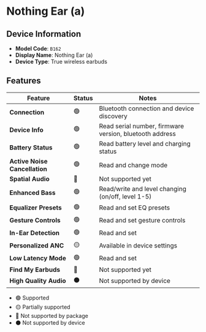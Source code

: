 # Nothing Ear (a)

## Device Information

- **Model Code**: `B162`
- **Display Name**: Nothing Ear (a)
- **Device Type**: True wireless earbuds

## Features

| Feature | Status | Notes |
|---------|--------|-------|
| **Connection** | 🟢 | Bluetooth connection and device discovery |
| **Device Info** | 🟢 | Read serial number, firmware version, bluetooth address |
| **Battery Status** | 🟢 | Read battery level and charging status |
| **Active Noise Cancellation** | 🟢 | Read and change mode |
| **Spatial Audio** | 🔴 | Not supported yet |
| **Enhanced Bass** | 🟢 | Read/write and level changing (on/off, level 1-5) |
| **Equalizer Presets** | 🟢 | Read and set EQ presets |
| **Gesture Controls** | 🟢 | Read and set gesture controls |
| **In-Ear Detection** | 🟢 | Read and set |
| **Personalized ANC** | 🟡 | Available in device settings |
| **Low Latency Mode** | 🟢 | Read and set |
| **Find My Earbuds** | 🔴 | Not supported yet |
| **High Quality Audio** | ⚫ | Not supported by device |

- 🟢 Supported
- 🟡 Partially supported
- 🔴 Not supported by package
- ⚫ Not supported by device
